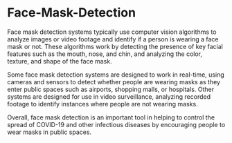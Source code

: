 # Face-Mask-Detection
Face mask detection systems typically use computer vision algorithms to analyze images or video footage and identify if a person is wearing a face mask or not. These algorithms work by detecting the presence of key facial features such as the mouth, nose, and chin, and analyzing the color, texture, and shape of the face mask.

Some face mask detection systems are designed to work in real-time, using cameras and sensors to detect whether people are wearing masks as they enter public spaces such as airports, shopping malls, or hospitals. Other systems are designed for use in video surveillance, analyzing recorded footage to identify instances where people are not wearing masks.

Overall, face mask detection is an important tool in helping to control the spread of COVID-19 and other infectious diseases by encouraging people to wear masks in public spaces.
